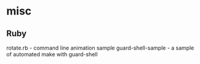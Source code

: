 # misc

## Ruby
rotate.rb - command line animation sample
guard-shell-sample - a sample of automated make with guard-shell
